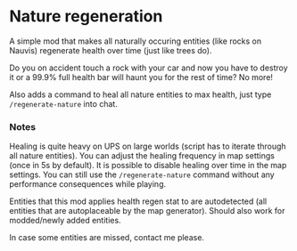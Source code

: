 # Nature regeneration

A simple mod that makes all naturally occuring entities (like rocks on Nauvis)
regenerate health over time (just like trees do).

Do you on accident touch a rock with your car and now you have to destroy it
or a 99.9% full health bar will haunt you for the rest of time? No more!

Also adds a command to heal all nature entities to max health, just type `/regenerate-nature` into chat.

### Notes

Healing is quite heavy on UPS on large worlds (script has to iterate through all nature entities). You can adjust the healing frequency in map settings (once in 5s by default).
It is possible to disable healing over time in the map settings. You can still use the `/regenerate-nature` command without any performance consequences while playing.

Entities that this mod applies health regen stat to are autodetected
(all entities that are autoplaceable by the map generator). Should also
work for modded/newly added entities.

In case some entities are missed, contact me please.
